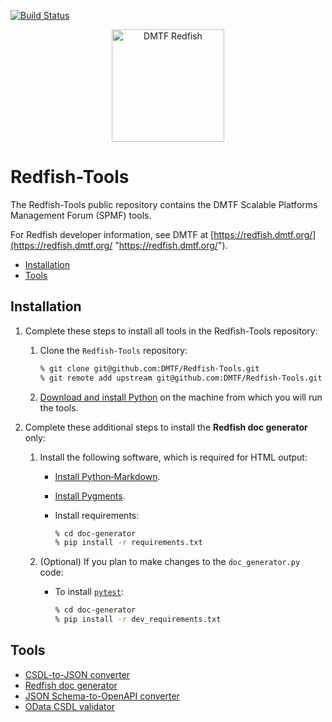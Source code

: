 [![Build Status](https://travis-ci.com/DMTF/Redfish-Tools.svg?branch=master)](https://travis-ci.com/github/DMTF/Redfish-Tools)
<p align="center">
  <img src="http://redfish.dmtf.org/sites/all/themes/dmtf2015/images/dmtf-redfish-logo.png" alt="DMTF Redfish" width=180>

# Redfish-Tools

The Redfish-Tools public repository contains the DMTF Scalable Platforms Management Forum (SPMF) tools.

For Redfish developer information, see DMTF at [https://redfish.dmtf.org/](https://redfish.dmtf.org/ "https://redfish.dmtf.org/").

* [Installation](#installation)
* [Tools](#tools)

## Installation

1. Complete these steps to install all tools in the Redfish-Tools repository:

   1. Clone the `Redfish-Tools` repository:

       ```bash
       % git clone git@github.com:DMTF/Redfish-Tools.git
       % git remote add upstream git@github.com:DMTF/Redfish-Tools.git
       ```
   1. [Download and install Python](https://www.python.org/downloads/ "https://www.python.org/downloads/") on the machine from which you will run the tools.

1. Complete these additional steps to install the **Redfish doc generator** only:

   1. Install the following software, which is required for HTML output:

       * [Install Python‑Markdown](https://python-markdown.github.io/install/ "https://python-markdown.github.io/install/").
       * [Install Pygments](http://pygments.org/ "http://pygments.org/").
       * Install requirements:

         ```bash
         % cd doc-generator
         % pip install -r requirements.txt
         ```
   1. (Optional) If you plan to make changes to the `doc_generator.py` code:

       * To install [`pytest`](https://docs.pytest.org/en/latest/getting-started.html "https://docs.pytest.org/en/latest/getting-started.html"):

          ```bash
          % cd doc-generator
          % pip install -r dev_requirements.txt
          ```

## Tools

* [CSDL-to-JSON converter](csdl-to-json-convertor/README.md "csdl-to-json-convertor/README.md")
* [Redfish doc generator](doc-generator/README.md "doc-generator/README.md")
* [JSON Schema-to-OpenAPI converter](json-to-openapi-converter/README.md "json-to-openapi-converter/README.md")
* [OData CSDL validator](odata-csdl-validator/README.md "odata-csdl-validator/README.md")
